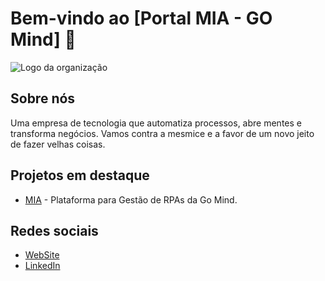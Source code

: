 # Bem-vindo ao [Portal MIA - GO Mind] 👋

![Logo da organização](https://portalmia.app/assets/mia-logo-D99XChJf.svg)

## Sobre nós
Uma empresa de tecnologia que automatiza processos, abre mentes e transforma negócios. Vamos contra a mesmice e a favor de um novo jeito de fazer velhas coisas.

## Projetos em destaque
- [MIA](https://portalmia.app) - Plataforma para Gestão de RPAs da Go Mind.

## Redes sociais
- [WebSite](https://gomind.com.br)
- [LinkedIn](https://www.linkedin.com/company/go-mind-solutions/)
